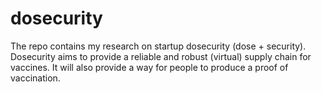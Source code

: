 # dosecurity
The repo contains my research on startup dosecurity (dose + security). Dosecurity aims to provide a reliable and robust (virtual) supply chain for vaccines. It will also provide a way for people to produce a proof of vaccination. 
